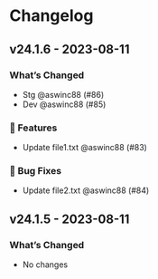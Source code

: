 # Changelog

## v24.1.6 - 2023-08-11

### What’s Changed

- Stg @aswinc88 (#86)
- Dev @aswinc88 (#85)

### 🚀 Features

- Update file1.txt @aswinc88 (#83)

### 🐛 Bug Fixes

- Update file2.txt @aswinc88 (#84)

## v24.1.5 - 2023-08-11

### What’s Changed

- No changes
